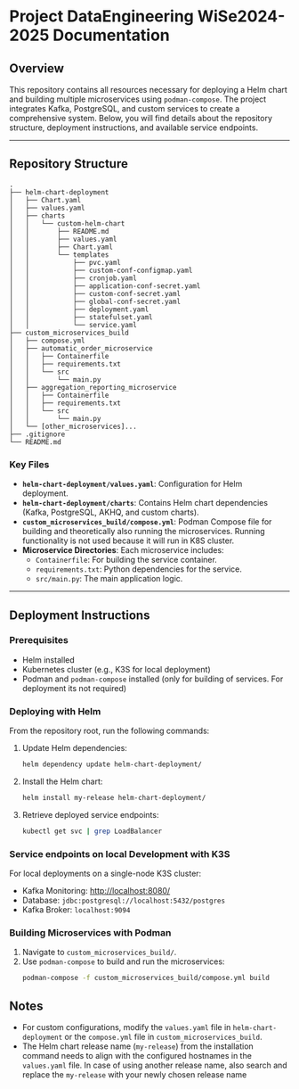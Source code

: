 # Project DataEngineering WiSe2024-2025 Documentation

## Overview
This repository contains all resources necessary for deploying a Helm chart and building multiple microservices using `podman-compose`. The project integrates Kafka, PostgreSQL, and custom services to create a comprehensive system. Below, you will find details about the repository structure, deployment instructions, and available service endpoints.

---

## Repository Structure

```
.
├── helm-chart-deployment
│   ├── Chart.yaml
│   ├── values.yaml
│   ├── charts
│   │   └── custom-helm-chart
│   │       ├── README.md
│   │       ├── values.yaml
│   │       ├── Chart.yaml
│   │       └── templates
│   │           ├── pvc.yaml
│   │           ├── custom-conf-configmap.yaml
│   │           ├── cronjob.yaml
│   │           ├── application-conf-secret.yaml
│   │           ├── custom-conf-secret.yaml
│   │           ├── global-conf-secret.yaml
│   │           ├── deployment.yaml
│   │           ├── statefulset.yaml
│   │           └── service.yaml
├── custom_microservices_build
│   ├── compose.yml
│   ├── automatic_order_microservice
│   │   ├── Containerfile
│   │   ├── requirements.txt
│   │   └── src
│   │       └── main.py
│   ├── aggregation_reporting_microservice
│   │   ├── Containerfile
│   │   ├── requirements.txt
│   │   └── src
│   │       └── main.py
│   └── [other_microservices]...
├── .gitignore
└── README.md
```

### Key Files
- **`helm-chart-deployment/values.yaml`**: Configuration for Helm deployment.
- **`helm-chart-deployment/charts`**: Contains Helm chart dependencies (Kafka, PostgreSQL, AKHQ, and custom charts).
- **`custom_microservices_build/compose.yml`**: Podman Compose file for building and theoretically also running the microservices. Running functionality is not used because it will run in K8S cluster.
- **Microservice Directories**: Each microservice includes:
  - `Containerfile`: For building the service container.
  - `requirements.txt`: Python dependencies for the service.
  - `src/main.py`: The main application logic.

---

## Deployment Instructions

### Prerequisites
- Helm installed
- Kubernetes cluster (e.g., K3S for local deployment)
- Podman and `podman-compose` installed (only for building of services. For deployment its not required)

### Deploying with Helm
From the repository root, run the following commands:

1. Update Helm dependencies:
    ```bash
    helm dependency update helm-chart-deployment/
    ```

2. Install the Helm chart:
    ```bash
    helm install my-release helm-chart-deployment/
    ```

3. Retrieve deployed service endpoints:
    ```bash
    kubectl get svc | grep LoadBalancer
    ```

### Service endpoints on local Development with K3S
For local deployments on a single-node K3S cluster:

- Kafka Monitoring: [http://localhost:8080/](http://localhost:8080/)
- Database: `jdbc:postgresql://localhost:5432/postgres`
- Kafka Broker: `localhost:9094`

### Building Microservices with Podman

1. Navigate to `custom_microservices_build/`.
2. Use `podman-compose` to build and run the microservices:
    ```bash
    podman-compose -f custom_microservices_build/compose.yml build
    ```

## Notes
- For custom configurations, modify the `values.yaml` file in `helm-chart-deployment` or the `compose.yml` file in `custom_microservices_build`.
- The Helm chart release name (`my-release`) from the installation command needs to align with the configured hostnames in the `values.yaml` file. In case of using another release name, also search and replace the `my-release` with your newly chosen release name